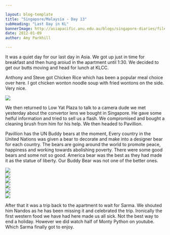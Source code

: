 ```yaml
---

layout: blog-template
title: "Singapore/Malaysia - Day 13"
subHeading: "Last Day in KL"
bannerImage: http://asiapacific.anu.edu.au/blogs/singapore-diaries/files/2011/04/singapore-banner-2.jpg
date: 2012-01-09
author: Amy Parkhill

---
```


It was a quiet day for our last day in Asia. We got up just in time for breakfast and then hung aroiud in the apartment until 1:30. We decided to get our butts moving and head for lunch at KLCC.

Anthony and Steve got Chicken Rice which has been a popular meal choice over here. I got chicken wonton noodle soup with fried wontons on the side. Very nice. 

<div class="center-image"><img src="http://images.travelpod.com/users/amynp/4.1326156513.lunch.jpg" /></div>

We then returned to Low Yat Plaza to talk to a camera dude we met yesterday about the convertor lens we bought in Singapore. He gave some helful information and tried to sell us a flash. We compromised and bought a cleaning brush from him for his help. We then headed to Pavillion.

Pavillion has the UN Buddy bears at the moment, Every country in the United Nations was given a bear to decorate and make into a designer bear for each country. The bears are going around the world to promote peace, happiness and working towards abolishing poverty. There were some good bears and some not so good. America bear was the best as they had made it as the statue of liberty. Our Buddy Bear was not one of the better ones.

<div class="center-image"><img src="http://images.travelpod.com/users/amynp/4.1326156513.pavillion-fountain.jpg" /></div>
<div class="center-image"><img src="http://images.travelpod.com/users/amynp/4.1326156513.nambia-buddy-bear.jpg" /></div>
<div class="center-image"><img src="http://images.travelpod.com/users/amynp/4.1326156513.buddy-bears.jpg" /></div>
<div class="center-image"><img src="http://images.travelpod.com/users/amynp/4.1326156513.usa-buddy-bear.jpg" /></div>
<div class="center-image"><img src="http://images.travelpod.com/users/amynp/4.1326156513.australia-buddy-bear.jpg" /></div>
<div class="center-image"><img src="http://images.travelpod.com/users/amynp/4.1326156513.cuba-s-buddy-bear.jpg" /></div>

After that it was a trip back to the apartment to wait for Sarma. We shouted him Nandos as he has been missing it and celebrated the trip. Ironically the first western food we have had here made us all sick. Not the best way to end a holiday. However we did watch half of Monty Python on youtube. Which Sarma finally got to enjoy.